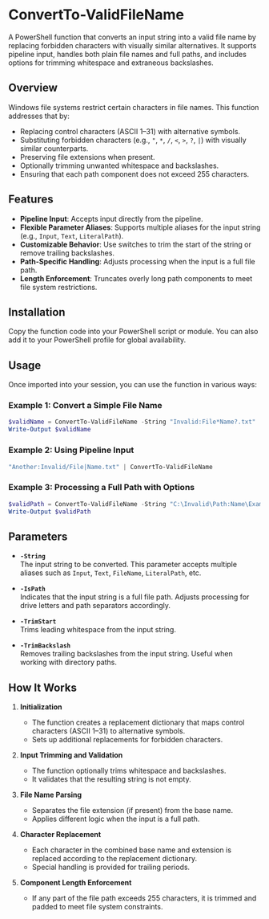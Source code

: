 # ConvertTo-ValidFileName

A PowerShell function that converts an input string into a valid file name by replacing forbidden characters with visually similar alternatives. It supports pipeline input, handles both plain file names and full paths, and includes options for trimming whitespace and extraneous backslashes.

## Overview

Windows file systems restrict certain characters in file names. This function addresses that by:

- Replacing control characters (ASCII 1–31) with alternative symbols.
- Substituting forbidden characters (e.g., `"`, `*`, `/`, `<`, `>`, `?`, `|`) with visually similar counterparts.
- Preserving file extensions when present.
- Optionally trimming unwanted whitespace and backslashes.
- Ensuring that each path component does not exceed 255 characters.

## Features

- **Pipeline Input**: Accepts input directly from the pipeline.
- **Flexible Parameter Aliases**: Supports multiple aliases for the input string (e.g., `Input`, `Text`, `LiteralPath`).
- **Customizable Behavior**: Use switches to trim the start of the string or remove trailing backslashes.
- **Path-Specific Handling**: Adjusts processing when the input is a full file path.
- **Length Enforcement**: Truncates overly long path components to meet file system restrictions.

## Installation

Copy the function code into your PowerShell script or module. You can also add it to your PowerShell profile for global availability.

## Usage

Once imported into your session, you can use the function in various ways:

### Example 1: Convert a Simple File Name

```powershell
$validName = ConvertTo-ValidFileName -String "Invalid:File*Name?.txt"
Write-Output $validName
```

### Example 2: Using Pipeline Input

```powershell
"Another:Invalid/File|Name.txt" | ConvertTo-ValidFileName
```

### Example 3: Processing a Full Path with Options

```powershell
$validPath = ConvertTo-ValidFileName -String "C:\Invalid\Path:Name\Example.txt" -IsPath -TrimBackslash
Write-Output $validPath
```

## Parameters

- **`-String`**  
  The input string to be converted. This parameter accepts multiple aliases such as `Input`, `Text`, `FileName`, `LiteralPath`, etc.

- **`-IsPath`**  
  Indicates that the input string is a full file path. Adjusts processing for drive letters and path separators accordingly.

- **`-TrimStart`**  
  Trims leading whitespace from the input string.

- **`-TrimBackslash`**  
  Removes trailing backslashes from the input string. Useful when working with directory paths.

## How It Works

1. **Initialization**  
   - The function creates a replacement dictionary that maps control characters (ASCII 1–31) to alternative symbols.
   - Sets up additional replacements for forbidden characters.

2. **Input Trimming and Validation**  
   - The function optionally trims whitespace and backslashes.  
   - It validates that the resulting string is not empty.

3. **File Name Parsing**  
   - Separates the file extension (if present) from the base name.  
   - Applies different logic when the input is a full path.

4. **Character Replacement**  
   - Each character in the combined base name and extension is replaced according to the replacement dictionary.  
   - Special handling is provided for trailing periods.

5. **Component Length Enforcement**  
   - If any part of the file path exceeds 255 characters, it is trimmed and padded to meet file system constraints.
